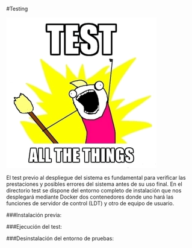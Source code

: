 #Testing

![](test.jpg)

El test previo al despliegue del sistema es fundamental para verificar las prestaciones y posibles errores del sistema antes de su uso final. En el directorio test se dispone del entorno completo de instalación que nos desplegará mediante Docker dos contenedores donde uno hará las funciones de servidor de control (LDT) y otro de equipo de usuario.

###Instalación previa:

###Ejecución del test:

###Desinstalación del entorno de pruebas:
